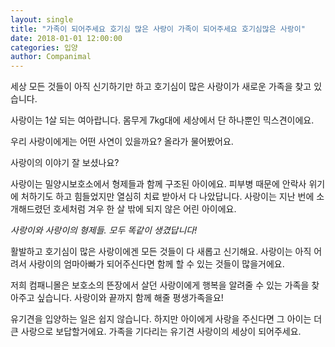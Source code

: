 ```yaml
---
layout: single
title: "가족이 되어주세요 호기심 많은 사랑이 가족이 되어주세요 호기심많은 사랑이"
date: 2018-01-01 12:00:00
categories: 입양
author: Companimal
---
```


세상 모든 것들이 아직 신기하기만 하고 호기심이 많은 사랑이가 새로운 가족을 찾고 있습니다.

사랑이는 1살 되는 여아랍니다. 몸무게 7kg대에 세상에서 단 하나뿐인 믹스견이에요.

우리 사랑이에게는 어떤 사연이 있을까요? 올라가 물어봤어요.

사랑이의 이야기 잘 보셨나요?

사랑이는 밀양시보호소에서 형제들과 함께 구조된 아이에요. 피부병 때문에 안락사 위기에 처하기도 하고 힘들었지만 열심히 치료 받아서 다 나았답니다. 사랑이는 지난 번에 소개해드렸던 호세처럼 겨우 한 살 밖에 되지 않은 어린 아이에요.

_사랑이와 사랑이의 형제들. 모두 똑같이 생겼답니다!_

활발하고 호기심이 많은 사랑이에겐 모든 것들이 다 새롭고 신기해요. 사랑이는 아직 어려서 사랑이의 엄마아빠가 되어주신다면 함께 할 수 있는 것들이 많을거에요.

저희 컴패니몰은 보호소의 뜬장에서 살던 사랑이에게 행복을 알려줄 수 있는 가족을 찾아주고 싶습니다. 사랑이와 끝까지 함께 해줄 평생가족을요!

유기견을 입양하는 일은 쉽지 않습니다. 하지만 아이에게 사랑을 주신다면 그 아이는 더 큰 사랑으로 보답할거에요. 가족을 기다리는 유기견 사랑이의 세상이 되어주세요.

